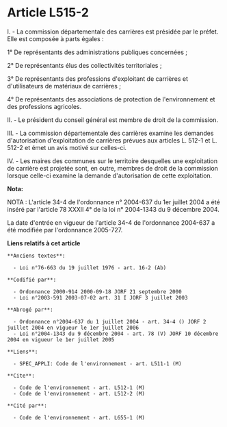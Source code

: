 # Article L515-2

I. - La commission départementale des carrières est présidée par le préfet. Elle est composée à parts égales :

1° De représentants des administrations publiques concernées ;

2° De représentants élus des collectivités territoriales ;

3° De représentants des professions d'exploitant de carrières et d'utilisateurs de matériaux de carrières ;

4° De représentants des associations de protection de l'environnement et des professions agricoles.

II. - Le président du conseil général est membre de droit de la commission.

III. - La commission départementale des carrières examine les demandes d'autorisation d'exploitation de carrières prévues aux
articles L. 512-1 et L. 512-2 et émet un avis motivé sur celles-ci.

IV. - Les maires des communes sur le territoire desquelles une exploitation de carrière est projetée sont, en outre, membres
de droit de la commission lorsque celle-ci examine la demande d'autorisation de cette exploitation.

**Nota:**

NOTA : L'article 34-4 de l'ordonnance n° 2004-637 du 1er juillet 2004 a été inséré par l'article 78 XXXII 4° de la loi n°
2004-1343 du 9 décembre 2004.

La date d'entrée en vigueur de l'article 34-4 de l'ordonnance 2004-637 a été modifiée par l'ordonnance 2005-727.

**Liens relatifs à cet article**

	**Anciens textes**:

	  - Loi n°76-663 du 19 juillet 1976 - art. 16-2 (Ab)

	**Codifié par**:

	  - Ordonnance 2000-914 2000-09-18 JORF 21 septembre 2000
	  - Loi n°2003-591 2003-07-02 art. 31 I JORF 3 juillet 2003

	**Abrogé par**:

	  - Ordonnance n°2004-637 du 1 juillet 2004 - art. 34-4 () JORF 2 juillet 2004 en vigueur le 1er juillet 2006
	  - Loi n°2004-1343 du 9 décembre 2004 - art. 78 (V) JORF 10 décembre 2004 en vigueur le 1er juillet 2005

	**Liens**:

	  - SPEC_APPLI: Code de l'environnement - art. L511-1 (M)

	**Cite**:

	  - Code de l'environnement - art. L512-1 (M)
	  - Code de l'environnement - art. L512-2 (M)

	**Cité par**:

	  - Code de l'environnement - art. L655-1 (M)
